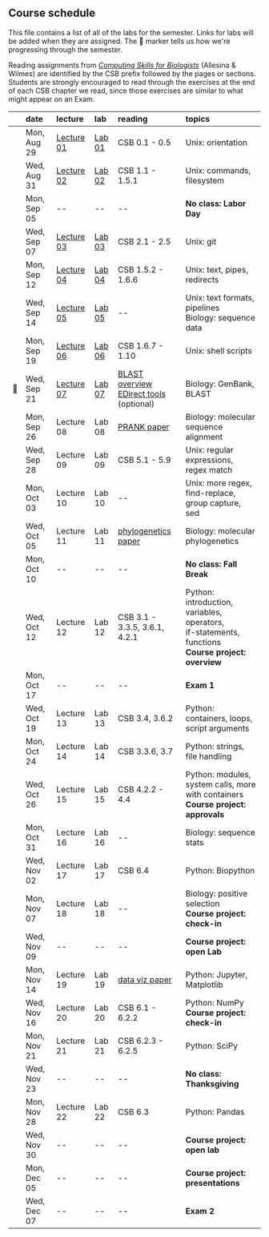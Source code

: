 
## Course schedule

This file contains a list of all of the labs for the semester. Links for labs will be added when they are assigned. The :whale: marker tells us how we're progressing through the semester.

Reading assignments from [*Computing Skills for Biologists*](https://computingskillsforbiologists.com/) (Allesina & Wilmes) are identified by the CSB prefix followed by the pages or sections. Students are strongly encouraged to read through the exercises at the end of each CSB chapter we read, since those exercises are similar to what might appear on an Exam.

|         | date        | lecture | lab     | reading | topics |
| :-:     | :--         | :-      |   :-    | :--     | :--    |
|         | Mon, Aug 29 | <a href="https://github.com/WUSTL-Biol4220/home/raw/main/lectures/lecture_01.pdf">Lecture 01</a> | [Lab 01](labs/lab_01.md) | CSB 0.1 - 0.5 | Unix: orientation |
|         | Wed, Aug 31 | <a href="https://github.com/WUSTL-Biol4220/home/raw/main/lectures/lecture_02.pdf">Lecture 02</a> | [Lab 02](labs/lab_02.md) | CSB 1.1 - 1.5.1 | Unix: commands, filesystem |
|         | Mon, Sep 05 | -- | -- | -- | **No class: Labor Day** |
|         | Wed, Sep 07 | <a href="https://github.com/WUSTL-Biol4220/home/raw/main/lectures/lecture_03.pdf">Lecture 03</a>  | [Lab 03](labs/lab_03.md) | CSB 2.1 - 2.5 | Unix: git |
|         | Mon, Sep 12 | <a href="https://github.com/WUSTL-Biol4220/home/raw/main/lectures/lecture_04.pdf">Lecture 04</a>  | [Lab 04](labs/lab_04.md) | CSB 1.5.2 - 1.6.6 | Unix: text, pipes, redirects |
|         | Wed, Sep 14 | <a href="https://github.com/WUSTL-Biol4220/home/raw/main/lectures/lecture_05.pdf">Lecture 05</a>  | [Lab 05](labs/lab_05.md) | -- | Unix: text formats, pipelines<br>Biology: sequence data | 
|         | Mon, Sep 19 | <a href="https://github.com/WUSTL-Biol4220/home/raw/main/lectures/lecture_06.pdf">Lecture 06</a>  | [Lab 06](labs/lab_06.md) | CSB 1.6.7 - 1.10 | Unix: shell scripts  |
| :whale: | Wed, Sep 21 | <a href="https://github.com/WUSTL-Biol4220/home/raw/main/lectures/lecture_07.pdf">Lecture 07</a>  | [Lab 07](labs/lab_07.md) | <a href="https://www.nature.com/scitable/topicpage/basic-local-alignment-search-tool-blast-29096/">BLAST overview</a><br><a href="https://www.ncbi.nlm.nih.gov/books/NBK179288/">EDirect tools</a><br>(optional) | Biology: GenBank, BLAST |
|         | Mon, Sep 26 | <!--<a href="https://github.com/WUSTL-Biol4220/home/raw/main/lectures/lecture_08.pdf">Lecture 08</a>-->Lecture 08  | <!--[Lab 08](labs/lab_08.md)-->Lab 08 | <a href="https://github.com/WUSTL-Biol4220/home/raw/main/assets/papers/loytynoja_goldman_prank_2008_science.pdf">PRANK paper</a> | Biology: molecular sequence alignment |
|         | Wed, Sep 28 | <!--<a href="https://github.com/WUSTL-Biol4220/home/raw/main/lectures/lecture_09.pdf">Lecture 09</a>-->Lecture 09  | <!--[Lab 09](labs/lab_09.md)-->Lab 09 | CSB 5.1 - 5.9 | Unix: regular expressions, regex match |
|         | Mon, Oct 03 | <!--<a href="https://github.com/WUSTL-Biol4220/home/raw/main/lectures/lecture_10.pdf">Lecture 10</a>-->Lecture 10  | <!--[Lab 10](labs/lab_10.md)-->Lab 10 | -- | Unix: more regex, find-replace, group capture, sed |
|         | Wed, Oct 05 | <!--<a href="https://github.com/WUSTL-Biol4220/home/raw/main/lectures/lecture_11.pdf">Lecture 11</a>-->Lecture 11  | <!--[Lab 11](labs/lab_11.md)-->Lab 11 | <a href="https://github.com/WUSTL-Biol4220/home/raw/main/assets/papers/yang_rannala_2012_nature_reviews_genetics.pdf">phylogenetics paper</a> | Biology: molecular phylogenetics | 
|         | Mon, Oct 10 | -- | -- | -- | **No class: Fall Break** |
|         | Wed, Oct 12 | <!--<a href="https://github.com/WUSTL-Biol4220/home/raw/main/lectures/lecture_12.pdf">Lecture 12</a>-->Lecture 12  | <!--[Lab 12](labs/lab_12.md)-->Lab 12 | CSB 3.1 - 3.3.5, 3.6.1, 4.2.1 | Python: introduction, variables, operators,<br>if-statements, functions<br>**Course project: overview**  |
|         | Mon, Oct 17 | -- | -- | -- | **Exam 1** |
|         | Wed, Oct 19 | <!--<a href="https://github.com/WUSTL-Biol4220/home/raw/main/lectures/lecture_13.pdf">Lecture 13</a>-->Lecture 13  | <!--[Lab 13](labs/lab_13.md)-->Lab 13 | CSB 3.4, 3.6.2| Python: containers, loops, script arguments |
|         | Mon, Oct 24 | <!--<a href="https://github.com/WUSTL-Biol4220/home/raw/main/lectures/lecture_14.pdf">Lecture 14</a>-->Lecture 14  | <!--[Lab 14](labs/lab_14.md)-->Lab 14 | CSB 3.3.6, 3.7  | Python: strings, file handling  |
|         | Wed, Oct 26 | <!--<a href="https://github.com/WUSTL-Biol4220/home/raw/main/lectures/lecture_15.pdf">Lecture 15</a>-->Lecture 15  | <!--[Lab 15](labs/lab_15.md)-->Lab 15 | CSB 4.2.2 - 4.4 | Python: modules, system calls, more with containers<br>**Course project: approvals** |
|         | Mon, Oct 31 | <!--<a href="https://github.com/WUSTL-Biol4220/home/raw/main/lectures/lecture_16.pdf">Lecture 16</a>-->Lecture 16  | <!--[Lab 16](labs/lab_16.md)-->Lab 16 | -- | Biology: sequence stats |
|         | Wed, Nov 02 | <!--<a href="https://github.com/WUSTL-Biol4220/home/raw/main/lectures/lecture_17.pdf">Lecture 17</a>-->Lecture 17  | <!--[Lab 17](labs/lab_17.md)-->Lab 17  | CSB 6.4 | Python: Biopython |
|         | Mon, Nov 07 | <!--<a href="https://github.com/WUSTL-Biol4220/home/raw/main/lectures/lecture_18.pdf">Lecture 18</a>-->Lecture 18  | <!--[Lab 18](labs/lab_18.md)-->Lab 18 | -- | Biology: positive selection<br>**Course project: check-in**   |
|         | Wed, Nov 09 | -- | -- | -- | **Course project: open Lab** |
|         | Mon, Nov 14 | <!--<a href="https://github.com/WUSTL-Biol4220/home/raw/main/lectures/lecture_19.pdf">Lecture 19</a>-->Lecture 19  | <!--[Lab 19](labs/lab_19.md)-->Lab 19 | <a href="https://github.com/WUSTL-Biol4220/home/raw/main/assets/papers/rougier_et_al_2014_plos_comp_biol.pdf">data viz paper</a> | Python: Jupyter, Matplotlib |
|         | Wed, Nov 16 | <!--<a href="https://github.com/WUSTL-Biol4220/home/raw/main/lectures/lecture_20.pdf">Lecture 20</a>-->Lecture 20  | <!--[Lab 20](labs/lab_20.md)-->Lab 20 | CSB 6.1 - 6.2.2 | Python: NumPy <br>**Course project: check-in**   |
|         | Mon, Nov 21 | <!--<a href="https://github.com/WUSTL-Biol4220/home/raw/main/lectures/lecture_21.pdf">Lecture 21</a>-->Lecture 21  | <!--[Lab 21](labs/lab_21.md)-->Lab 21 | CSB 6.2.3 - 6.2.5 | Python: SciPy |
|         | Wed, Nov 23 | -- | -- | -- | **No class: Thanksgiving** |
|         | Mon, Nov 28 | <!--<a href="https://github.com/WUSTL-Biol4220/home/raw/main/lectures/lecture_22.pdf">Lecture 22</a>-->Lecture 22  | <!--[Lab 22](labs/lab_22.md)-->Lab 22 | CSB 6.3 | Python: Pandas  |
|         | Wed, Nov 30 | -- | -- | -- | **Course project: open lab**  |
|         | Mon, Dec 05 | -- | -- | -- | **Course project: presentations**  |
|         | Wed, Dec 07 | -- | -- | -- | **Exam 2**  |
